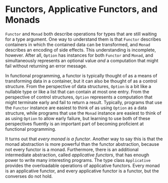 # Functors, Applicative Functors, and Monads

`Functor` and `Monad` both describe operations for types that are still waiting for a type argument.
One way to understand them is that `Functor` describes containers in which the contained data can be transformed, and `Monad` describes an encoding of side effects.
This understanding is incomplete, however.
After all, `Option` has instances for both `Functor` and `Monad`, and simultaneously represents an optional value _and_ a computation that might fail without returning an error message.

In functional programming, a functor is typically thought of as a means of transforming data in a container, but it can also be thought of as a control structure.
From the perspective of data structures, `Option` is a bit like a nullable type or like a list that can contain at most one entry.
From the perspective of control structures, `Option` represents a computation that might terminate early and fail to return a result.
Typically, programs that use the `Functor` instance are easiest to think of as using `Option` as a data structure, while programs that use the `Monad` instance are easiest to think of as using `Option` to allow early failure, but learning to use both of these perspectives fluently is an important part of becoming proficient at functional programming.

It turns out that _every monad is a functor_.
Another way to say this is that the monad abstraction is more powerful than the functor abstraction, because not every functor is a monad.
Furthermore, there is an additional intermediate abstraction, called _applicative functors_, that has enough power to write many interesting programs.
The type class `Applicative` provides the overloadable operations of applicative functors.
Every monad is an applicative functor, and every applicative functor is a functor, but the converses do not hold.


